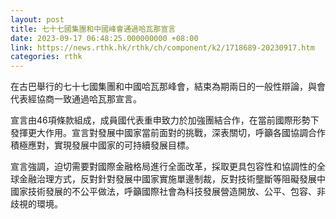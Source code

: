 ```yaml
---
layout: post
title: 七十七國集團和中國峰會通過哈瓦那宣言
date: 2023-09-17 06:48:25.000000000 +08:00
link: https://news.rthk.hk/rthk/ch/component/k2/1718689-20230917.htm
categories: rthk
---
```


在古巴舉行的七十七國集團和中國哈瓦那峰會，結束為期兩日的一般性辯論，與會代表經協商一致通過哈瓦那宣言。

宣言由46項條款組成，成員國代表重申致力於加強團結合作，在當前國際形勢下發揮更大作用。宣言對發展中國家當前面對的挑戰，深表關切，呼籲各國協調合作積極應對，實現發展中國家的可持續發展目標。

宣言強調，迫切需要對國際金融格局進行全面改革，採取更具包容性和協調性的全球金融治理方式，反對針對發展中國家實施單邊制裁，反對技術壟斷等阻礙發展中國家技術發展的不公平做法，呼籲國際社會為科技發展營造開放、公平、包容、非歧視的環境。
